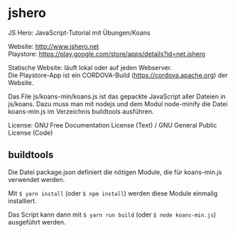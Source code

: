 # jshero
JS Hero: JavaScript-Tutorial mit Übungen/Koans

Website: http://www.jshero.net  
Playstore: https://play.google.com/store/apps/details?id=net.jshero

Statische Website: läuft lokal oder auf jeden Webserver.  
Die Playstore-App ist ein CORDOVA-Build (https://cordova.apache.org) der Website.

Das File js/koans-min/koans.js ist das gepackte JavaScript aller Dateien in js/koans.
Dazu muss man mit nodejs und dem Modul node-minify die Datei koans-min.js im Verzeichnis buildtools ausführen.

License: GNU Free Documentation License (Text) / GNU General Public License (Code) 

## buildtools

Die Datei package.json definiert die nötigen Module, die für koans-min.js verwendet werden.

Mit `$ yarn install` (oder `$ npm install`) werden diese Module einmalig installiert.

Das Script kann dann mit `$ yarn run build` (oder `$ node koans-min.js`) ausgeführt werden.
